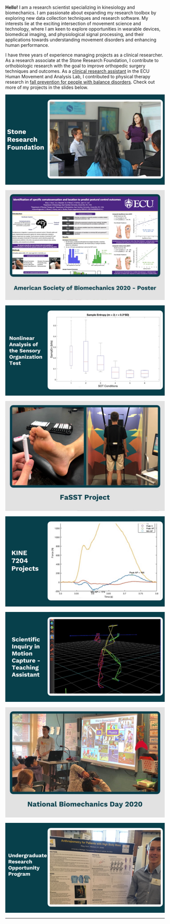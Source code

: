 **Hello!** I am a research scientist specializing in kinesiology 
and biomechanics. I am passionate about expanding my research toolbox
by exploring new data collection techniques and research software. 
My interests lie at the exciting intersection of movement science 
and technology, where I am keen to explore opportunities in wearable
devices, biomedical imaging, and physiological signal processing, 
and their applications towards understanding movement disorders and
enhancing human performance.

I have three years of experience managing projects as a 
clinical researcher. As a research associate at the 
Stone Research Foundation, I contribute to orthobiologic 
research with the goal to improve orthopedic surgery techniques 
and outcomes. As a [clinical research assistant](https://rjhorn.github.io/FaSST_project.html)
in the ECU Human Movement and Analysis Lab, I contributed 
to physical therapy research in [fall prevention for 
people with balance disorders](https://rjhorn.github.io/ASB_2020.html).
Check out more of my projects in the slides below.



[//]: # (### Projects)
[//]: # ([ASB 2020 Poster]&#40;/3D_Anthropometry.md&#41;)
[//]: # (<img src="images/Tiles/tile_ASB2020.JPG"/>)
[//]: # (---)

[<img src="images/Tiles/tile_SRF_2.JPG"/>](/StoneResearchFoundation.md)

[<img src="images/Tiles/tile_ASB2020.JPG"/>](/ASB_2020.md)

[<img src="images/Tiles/tile_entropy.JPG"/>](/nonlinear_analysis.md)

[<img src="images/Tiles/tile_FaSST.JPG"/>](/FaSST_project.md)

[<img src="images/Tiles/tile_kine_7204.JPG"/>](/KINE_7204.md)

[<img src="images/Tiles/tile_MoCap_TA.PNG"/>](/teaching_motion_capture.md)

[<img src="images/Tiles/tile_NBD2020.JPG"/>](/NBD_2020.md)

[//]: # ([<img src="images/Tiles/tile_ROC.JPG"/>]&#40;/404.md&#41;)

[//]: # ([<img src="images/Tiles/tile_thresholds.JPG"/>]&#40;/thesis_aim1.md&#41;)

[<img src="images/Tiles/tile_UROP.PNG"/>](/3D_anthropometry.md)


[//]: # (### More Projects)

[//]: # ()
[//]: # (- [Project 1 Title]&#40;http://example.com/&#41;)

[//]: # (- [Project 2 Title]&#40;http://example.com/&#41;)

[//]: # (- [Project 3 Title]&#40;http://example.com/&#41;)

[//]: # (- [Project 4 Title]&#40;http://example.com/&#41;)

[//]: # (- [Project 5 Title]&#40;http://example.com/&#41;)

---



[//]: # (---)

[//]: # (<p style="font-size:11px">Page template forked from <a href="https://github.com/evanca/quick-portfolio">evanca</a></p>)

[//]: # (<!-- Remove above link if you don't want to attibute -->)
